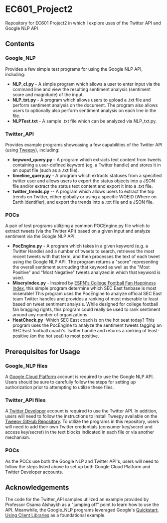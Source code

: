# EC601_Project2
Repository for EC601 Project2 in which I explore uses of the Twitter API and Google NLP API

## Contents

### Google_NLP
Provides a few simple test programs for using the Google NLP API, including:
* **NLP_cl.py** - A simple program which allows a user to enter input via the command line and view the resulting sentiment analysis (sentiment score and magnitude) of the input.
* **NLP_txt.py** - A program which allows users to upload a .txt file and perform sentiment analysis on the document. The program also allows users to optionally also perform   sentiment analysis on each line in the file. 
* **NLPTest.txt** - A sample .txt file which can be analyzed via NLP_txt.py.

### Twitter_API
Provides example programs showcasing a few capabilities of the Twitter API (using [Tweepy](https://github.com/tweepy/tweepy)), including:
* **keyword_query.py** - A program which extracts text content from tweets containing a user-defined keyword (eg, a Twitter handle) and stores it in an ouput file (such as a .txt file).
* **timeline_query.py** - A program which extracts statuses from a specified twitter user and allows users to export the status objects into a JSON file and/or extract the status text content and export it into a .txt file.
* **twitter_trends.py** -- A program which allows users to extract the top trends on Twitter, either globally or using a specific WOEID (Where on Earth Identifier), and export the trends into a .txt file and a JSON file. 

### POCs
A pair of test programs utilizing a common POCEngine.py file which to extract tweets (via the Twitter API) based on a given input and analyze sentiment via the Google NLP API.
* **PocEngine.py** - A program which takes in a given keyword (e.g. a Twitter Handle) and a number of tweets to search, retrieves the most recent tweets with that term, and then processes the text of each tweet using the Google NLP API. The program returns a "score" representing the overall sentiment surrouding that keyword as well as the "Most Positive" and "Most Negative" tweets analyzed in which that keyword is used. 
* **MiseryIndex.py** - Inspired by [ESPN's College Football Fan Happiness Index](https://www.espn.com/college-football/story/_/id/21342892/college-football-fan-happiness-index-november-2017-update), this simple program determine which SEC East fanbase is most miserable! This program uses the PocEngine to analyze official SEC East team Twitter handles and provides a ranking of most miserable to least based on tweet sentiment analysis. While designed for college football fan bragging rights, this program could really be used to rank sentiment around any number of organizations
* **HeatCheck.py** -Which SEC East coach is on the hot seat today? This program uses the PocEngine to analyze the sentiment tweets tagging an SEC East football coach's Twitter handle and returns a ranking of least-positive (on the hot seat) to most positive.

## Prerequisites for Usage
### Google_NLP files
A [Google Cloud Platform](https://cloud.google.com) account is required to use the Google NLP API. Users should be sure to carefully follow the steps for setting up authorization prior to attempting to utilize these files. 
### Twitter_API files
A [Twitter Developer](https://developer.twitter.com/) account is required to use the Twitter API. In addition, users will need to follow the instructions to install Tweepy available on the [Tweepy GitHub Repository](https://github.com/tweepy/tweepy). To utilize the programs in this repository, users will need to add their own Twitter credentials (consumer key/secret and access key/secret) in the text blocks indicated in each file or via another mechanism.
### POCs
As the POCs use both the Google NLP and Twitter API's, users will need to follow the steps listed above to set up both Google Cloud Platform and Twitter Developer accounts.

## Acknowledgements
The code for the Twitter_API samples utilized an example provided by Professor Osama Alshaykh as a "jumping off" point to learn how to use the API. Meanwhile, the Google_NLP programs leveraged Google's [Quickstart: Using Client Libraries](https://cloud.google.com/natural-language/docs/quickstart-client-libraries#client-libraries-usage-python) as a foundational example.

